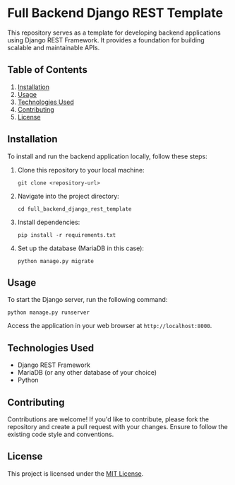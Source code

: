 
# Full Backend Django REST Template

This repository serves as a template for developing backend applications using Django REST Framework. It provides a foundation for building scalable and maintainable APIs.

## Table of Contents

1. [Installation](#installation)
2. [Usage](#usage)
3. [Technologies Used](#technologies-used)
4. [Contributing](#contributing)
5. [License](#license)

## Installation

To install and run the backend application locally, follow these steps:

1. Clone this repository to your local machine:

   ```
   git clone <repository-url>
   ```

2. Navigate into the project directory:

   ```
   cd full_backend_django_rest_template
   ```

3. Install dependencies:

   ```
   pip install -r requirements.txt
   ```

4. Set up the database (MariaDB in this case):

   ```
   python manage.py migrate
   ```

## Usage

To start the Django server, run the following command:

```
python manage.py runserver
```

Access the application in your web browser at `http://localhost:8000`.

## Technologies Used

- Django REST Framework
- MariaDB (or any other database of your choice)
- Python

## Contributing

Contributions are welcome! If you'd like to contribute, please fork the repository and create a pull request with your changes. Ensure to follow the existing code style and conventions.

## License

This project is licensed under the [MIT License](LICENSE).
